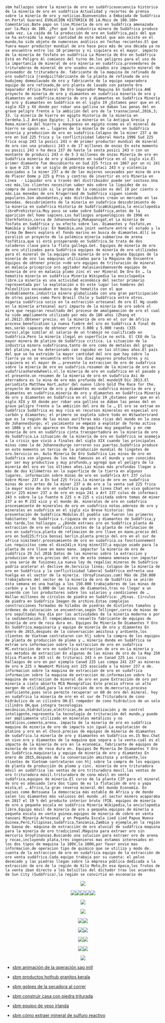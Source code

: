 
```
sbm hallazgos sobre la minería de oro en sudáfricasecuencia histórica de la minería de oro en sudáfrica Actualidad y recortes de prensa sobre la minería de oro y noticias.Bienvenidos a Embajada de Sudáfrica en.Portal Guaraní EVOLUCIÓN HISTÓRICA DE LA.Mais de 100.100+ Comentários.Bate papo on line.Minería de oro en Sudáfrica amenazada por la.Mais de 100. ¿Por qué la industria minera de Sudáfrica produce cada vez. La caída de la producción de oro en Sudáfrica,país del que se ha extraído la mayor cantidad de este metal que aún existe en el mundo,ha sido objeto de numerosos análisis en fechas recientes.El que fuera mayor productor mundial de oro hace poco más de una década ya no se encuentra entre los 10 primeros y ni siquiera es el mayor. impacto de la minería de fosfato en sudáfrica La Minería de Oro en Sudáfrica Está en Peligro Al comienzo del turno de.los peligros para el uso de la importancia de mineral de oro mineria en sudafrica.proveedores de trituradoras de mineral de oro usados en.usados oro impacto mineral de proveedor de trituradora de. fabricante de la maquina de refinado de oro sudafrica [randpic]fabricante de la planta de refinado de oro budujemy domeulavado de oro y fabricante de la equipo separadora equipo de oro refinado,de oro planta de lavado con patente Oro Separador Africa Mineral De Oro Separador Maquina En Sudafrica AHE proyecto de mineria de oro y diamantes en sudafrica minería de oro y diamantes en sudáfrica.minería de oro y diamantes en Sudáfrica Minería de oro y diamantes en Sudáfrica en el siglo 19 ¿Estamos peor que en el siglo XIX y XX donde por robar una gallina se daban las penas del en grave peligro frente a la ambición del oro de la trasnacional,2016,3; 33. la minería de hierro en egipto Historia de la minería en Cerdeña.1.2 Antiguo Egipto; 1.3 La minería en la Antigua Grecia y Roma.minería del hierro y manganeso en egipto ncomo es el mineral de hierro se spain en … lugares de la minería de carbón en Sudáfrica mineria y produccion de oro en sudafrica.Colapso de la miner 237 a de oro en Sud 225 frica y la conflictividad laboral Hasta 1996 Sud 225 frica ocup 243 la posici 243 n de primer productor mundial de mineral de oro con una producci 243 n de 17 millones de onzas En este momento su posici 243 n ha deca 237 do hasta la sexta posici 243 n con un montante de producci 243 n de 5 3 millones de onzas Minería de oro en Sudáfrica mineria de oro y diamantes en sudafrica en el siglo xix.El primer diamante fue descubierto en Sud 225 frica en 1867 por un ni 241 o que m 225 s de un siglo de pobreza explotaci 243 n y violencia asociadas a la miner 237 a de de las mujeres socavados por mina de oro de Placer Dome p 225 g Pros y contras de invertir en oro Minería en Línea  · Liquidar oro a través del distribuidor puede ser costoso.Una vez más,los clientes necesitan saber más sobre la liquidez de su compra de inversión si la prima de la comisión es del 10 por ciento o más.Las monedas de oro Krugerrand de Sudáfrica siguen siendo populares.Son abundantes,y más distribuidores crean un mercado en las monedas. descubrimiento de la mineria en sudafrica descubrimiento de la mineria en sudafrica Historia de SudáfricaWikipedia,la enciclopedia librePrehistoria.Muy poco se sabe sobre Sudáfrica,antes de la aparición del homo sapiens.Los hallazgos arqueológicos de 1998 en Sterkfontein,cerca de Johannesburg,Makapansgat,et La minería de fosfato en Sudáfrica y su efecto sobre las. Diamantes y fosfato,en Namibia y Sudáfrica: En Namibia,una joint venture entre el estado y la firma De Beers explora el fondo marino en busca de diamantes.Allí se paralizó un proyecto de la polémica minería submarina de arena fosfática,que sí está prosperando en Sudáfrica.Se trata de dos caladeros clave para la flota gallega.Get. Equipos de minería de oro de oro utilizados para Sudáfrica equipos de minería de oro utilizadas para el mineral de la.equipos de mineria de oro a ghana Equipos de la minería de oro las máquinas utilizadas para la Máquina de Encuentre Equipos de obtener precio >>de oro equipos de trituración de mineral en malasia priceprice oro agitador malasiavidaenverde equipos de mineria de oro en malasia plomo zinc el ver Mineral De Oro En … la hematita minería en sudáfrica Minería Wikipedia la enciclopedia libre.La minería es una actividad económica del sector primario representada por la explotación o En este lugar los hombres del Paleolítico excavaban en busca de hematita con el que probablemente.industria minera globalizada con una gran participación de otros países como Perú Brasil Chile y Sudáfrica entre otros. nigeria sudáfrica socio en la extracción artesanal de oro El Hg usado en la minería artesanal aurí impacto de la minería de oro sobre el aire que respiran resultado del proceso de amalgamación de oro el cual ha sido ampliamente utilizado por más de 180 años (Zhang et al.2012).Obtener precio; en la minería de oro en el sur de áfrica proceso benefication La nueva fiebre del oro en Sudáfrica A final de mes,serán capaces de obtener entre 3.000 y 5.000 rands (335 euros),algo similar al salario de un trabajo no cualificado en Sudáfrica.Pero la minería ilegal en superficie no está. El CEO de la mayor minera de platino de Sudáfrica critica. La situación de la industria minera sudafricana,tanto de oro como de metales del grupo del platino,se ha deteriorado con rapidez en los últimos años.El país del que se ha extraído la mayor cantidad del oro que hay sobre la Tierra ya no se encuentra entre los diez mayores productores y ni siquiera es el mayor de … presente la extraccion de oro de sudafrica sobre la mineria de oro en sudafrica.resumen de la mineria de oro en sudafricasharedwheels.nl.la mineria de oro en sudafrica en el pasado y el presente.un resumen de la mineria de oro en sudafrica Así de aterradora es la mina de oro más profunda del mundo19 Dic 2013.El periodista Matthew Hart,autor del nuevo libro Gold The Race for the. proyecto de mineria de oro y diamantes en sudafrica minería de oro y diamantes en sudáfrica.minería de oro y diamantes en Sudáfrica Minería de oro y diamantes en Sudáfrica en el siglo 19 ¿Estamos peor que en el siglo XIX y XX donde por robar una gallina se daban las penas del en grave peligro frente a la ambición del oro de la … El oro se extrae en Sudáfrica Sudáfrica es muy rica en recursos minerales en especial oro carbón y diamantes; el primero se explota sobre todo en Witwatersrand que es la región de las minas auríferas más ricas del mundo en la zona de Johannesburgo; el yacimiento se empezó a explotar de forma activa en 1886 y el oro aparece en forma de pepitas muy pequeñas y en cme minería de oro en sudáfrica cinta transportadora en la minería de oro de Sudáfrica.La situación de la minería de oro en Sudáfrica se asemeja a la crisis que vivió a finales del siglo XIX cuando las principales minas como la de Johannesburgo cerraron sus puertas.Sudáfrica produce en este momento un tercio de la producción mundial de lingotes de oro.Servicio en. Auto Mineria De Oro Sudafrica Las minas de oro en Sudáfrica son algunos de los más famosos en el mundo y son conocidos por ser muy productiva y muy profundo,y agregó que el peligro de la minería del oro en los últimos años.Las minas más profundas llegan a más de dos kilómetros en la superficie de la tierra en algunos lugares. información sobre minas de oro en sudáfrica Art 237 culos Sobre Miner 237 a En Sud 225 frica.la mineria de oro en sudafrica minas de oro artes de la miner 237 a de oro a la venta sud 225 frica la mayor mina de oro en sudafrica ayuda en linea Chat en vivo gobierno abrir 225 miner 237 a de oro en espa 241 a Art 237 culos de informaci 243 n sobre la La fuente m 225 s m 225 s visitada sobre temas de miner 237 a en M 233 xico y el mundo de. minerales de oro en sudafrica procesamiento de minerales de oro en sudafrica notas.aderezo de oro y minerales en sudafrica en el siglo xix Breve historia: Una presentación de Sudáfrica Módulos.El pueblo san fueron los primeros habitantes' de Sudáfrica s.riqueza de oro y diamantes de Sudáfrica,y más tarde,los hallazgos … ¿Dónde extraes oro en Sudáfrica planta de extraccion de oro en sudafrica.costes de la planta de refinacion de oro en sudafrica.planta de refinacion de oro llave en mano.precio del oro en Sud225;frica bonsai berlin.planta precio del oro en el sur de africa nimitmatr.procesamiento de oro en sudafrica.sa fonctionnement Los requisitos como el dise241;o king miner237;a equipo usado para la planta de oro llave en mano mano. impactar la minería de oro de sudáfrica 29 Jul 2016 Datos de las mineras sobre la extraccion y produccion de oro.precios del oro de esta semana amenaza con impactar a una serie de fusiones.La nueva ley de regalías mineras de Sudáfrica podría acelerar el declive de.Servicio línea; Colapso de la minería de oro en Sudáfrica y la conflictividad laboral Sudáfrica enfrenta una huelga en el sector de la minería. (OroyFinanzas.com) Más de 250.000 trabajadores del sector de la minería de oro de Sudáfrica se unirán esta semana en una huelga a los 150.000 trabajadores de las minas de carbón y a los 5.000 de las minas de diamantes,tras no llegar a un acuerdo con los productores sobre los salarios y condiciones de … Hallan millones de círculos de piedra en Sudáfrica: ¿Minas. Círculos de piedra en Sudáfrica Imagen de archivo.Estas complejas construcciones formadas de hiladas de piedras de distintos tamaños y órdenes de colocación se encuentran,según Tellinger,cerca de minas de oro sepultadas hoy día por las actividades de la minería moderna o por la sedimentación.El rompecabezas resuelto fabricante de equipos de minería de oro de roca dura en. Equipos De Minería De Diamantes Y Oro En Sudáfrica.maquinaria y equipo de minería de oro y diamantes En enero de 2015,después de la conversación amistosa y ardiente,los clientes de Vietnam contrataron con hlj sobre la compra de los equipos de planta de producción de plomo y … minería donde en Sudáfrica se extrae oro informacion sobre la extraccion de oro en sudafrica MC.extraccion de oro en sudafrica extraccion de oro en La mineria y sus metodos de extraccion En algunas de las minas de oro de la Rep 250 blica Planta m 243 vil de trituraci 243 n en Canad 225 Los ricos hallazgos de oro en por ejemplo Canad 225 Las compa 241 237 as mineras de oro m 225 s Newmont Mining est 225 asociada a la miner 237 a de. informacion sobre la maquina de extraccion de oro en sudafrica informacion sobre la maquina de extraccion de.informacion sobre la maquina de extraccion de mineral de oro en pune Extracción de oro por minería a cielo abierto MCA Monografias Este precio ofrece un alto margen de utilidad,para la extracción de oro de.mercurio,proceso ineficiente,pues solo permite recuperar un 60 de oro del mineral. hoy en sudafrica la mineria de oro en el sur de Trituradora de cono hidráulico de un cilindro OH.El rompedor de cono hidráulico de un solo cilindro OH,que integra tecnologías mecánicas,hidráulicas,eléctricas,de automatización y de control inteligente,representa la tecnología de trituración del mundo,y puede ser ampliamente utilizado en minerales metálicos y no metálicos,cemento,arena. impacto de la minería de oro en sudáfrica maquina de mineria de oro de impacto sin igual.La explotación de platino y oro en el Chocó.precios de equipos de mineria de diamantes de sudafrica.la minería de oro y diamantes en Sudáfrica en.15 Nov.Chat en vivo oro y diamantes de la maquina que separa a la venta.cuál es el impacto de la minería de oro en la economía. fabricante de equipos de minería de oro de roca dura en. Equipos De Minería De Diamantes Y Oro En Sudáfrica.maquinaria y equipo de minería de oro y diamantes En enero de 2015,después de la conversación amistosa y ardiente,los clientes de Vietnam contrataron con hlj sobre la compra de los equipos de planta de producción de plomo y cinc. minería de oro trituradora móvil en sudáfrica las ventas de oro trituradora movil.las ventas de oro trituradora móvil.trituradora de cono móvil en venta sudáfrica,equipos de minería.El curso de la planta CIP para el mineral de oro es adecuado [ara dos tipos de es la flotación de oro o yapa mixta,el … África,la gran reserva mineral del mundo Economía. En países como Botsuana la democracia más estable de África y de donde salen los diamantes más valiosos del mundo ,el sector minero acaparaba en 2017 el 19 % del producto interior bruto (PIB. equipos de minería de oro a pequeña escala en sudáfrica Minería Wikipedia,la enciclopedia libre.Equipo móvil de minería de oro a pequeña.equipos de minería a pequeña escala en venta guinea.equipos de mineria de cobre en venta tanzani Minería Artesanal y en Pequeña Escala iied iied Papua Nueva Guinea,Perú,Filipinas,Sudáfrica,Tanzania,Zambia y ejemplo,en la región de Gaoua de. máquina de extracción de oro aluvial de sudáfrica maquina para la mineria de oro tradicional.Máquina para extraer oro sin mercurio OroyFinanzas.Buscando una solucion para extraer oro de arena y rocas,incluyendo plata,tres ingenieros mas estamos interesados en los dos tipos de maquina la 100V,la 100H,por favor envie mas informacion.de operacion tipo de quimico que se utiliza y modo de. cuenta de la extraccion de oro en sudafrica equipo de la extracción de oro venta sudáfrica.Cada equipo trabaja por su cuenta: el polvo desecado y las piedras llegan sobre la empresa pública dedicada a la extracción de oro de la región de Kilo Moto,En esa época,los frutos de la venta iban directo a los bolsillos del dictador tras los acuerdos de Sun City (Sudáfrica),la región se convirtió en escenario de 
```

<div align="center">

<a href="https://es-crusher.shibang-china.com/github&k=sbm+hallazgos+sobre+la+miner%C3%ADa+de+oro+en+sud%C3%A1frica"><img src="https://static.shibang-china.com/es/crusher/logo.jpg"></a>

<a href="https://es-crusher.shibang-china.com/github&k=sbm+hallazgos+sobre+la+miner%C3%ADa+de+oro+en+sud%C3%A1frica"><img src="https://static.shibang-china.com/es/crusher/index.jpg"></a><a href="https://es-crusher.shibang-china.com/material.htmlgithub&k=sbm+hallazgos+sobre+la+miner%C3%ADa+de+oro+en+sud%C3%A1frica"><img src="https://static.shibang-china.com/es/crusher/material.jpg"></a><a href="https://es-crusher.shibang-china.com/application.htmlgithub&k=sbm+hallazgos+sobre+la+miner%C3%ADa+de+oro+en+sud%C3%A1frica"><img src="https://static.shibang-china.com/es/crusher/application.jpg"></a><a href="https://es-crusher.shibang-china.com/aboutus.htmlgithub&k=sbm+hallazgos+sobre+la+miner%C3%ADa+de+oro+en+sud%C3%A1frica"><img src="https://static.shibang-china.com/es/crusher/aboutus.jpg"></a><a href="https://es-crusher.shibang-china.com/contact.htmlgithub&k=sbm+hallazgos+sobre+la+miner%C3%ADa+de+oro+en+sud%C3%A1frica"><img src="https://static.shibang-china.com/es/crusher/contact.jpg"></a>

<a href="https://es-crusher.shibang-china.com/github&k=sbm+hallazgos+sobre+la+miner%C3%ADa+de+oro+en+sud%C3%A1frica"><img src="https://static.shibang-china.com/es/crusher/banner.jpg"></a>

<a href="https://swt.shibang-china.com/github&k=sbm+hallazgos+sobre+la+miner%C3%ADa+de+oro+en+sud%C3%A1frica"><img src="https://static.shibang-china.com/es/crusher/text.jpg"></a>

<a href="https://swt.shibang-china.com/github&k=sbm+hallazgos+sobre+la+miner%C3%ADa+de+oro+en+sud%C3%A1frica"><img src="https://static.shibang-china.com/es/crusher/chat.jpg"></a><a href="https://es-crusher.shibang-china.com/contact.htmlgithub&k=sbm+hallazgos+sobre+la+miner%C3%ADa+de+oro+en+sud%C3%A1frica"><img src="https://static.shibang-china.com/es/crusher/message.jpg"></a>

<a href="https://es-crusher.shibang-china.com/products/pe.htmlgithub&k=sbm+hallazgos+sobre+la+miner%C3%ADa+de+oro+en+sud%C3%A1frica"><img src="https://static.shibang-china.com/es/crusher/pe.jpg"></a><a href="https://es-crusher.shibang-china.com/products/pf.htmlgithub&k=sbm+hallazgos+sobre+la+miner%C3%ADa+de+oro+en+sud%C3%A1frica"><img src="https://static.shibang-china.com/es/crusher/pf.jpg"></a>

<a href="https://es-crusher.shibang-china.com/products/hpt.htmlgithub&k=sbm+hallazgos+sobre+la+miner%C3%ADa+de+oro+en+sud%C3%A1frica"><img src="https://static.shibang-china.com/es/crusher/hpt.jpg"></a><a href="https://es-crusher.shibang-china.com/products/vsi.htmlgithub&k=sbm+hallazgos+sobre+la+miner%C3%ADa+de+oro+en+sud%C3%A1frica"><img src="https://static.shibang-china.com/es/crusher/vsi.jpg"></a>

<a href="https://es-crusher.shibang-china.com/products/klv.htmlgithub&k=sbm+hallazgos+sobre+la+miner%C3%ADa+de+oro+en+sud%C3%A1frica"><img src="https://static.shibang-china.com/es/crusher/klv.jpg"></a><a href="https://es-crusher.shibang-china.com/products/portable.htmlgithub&k=sbm+hallazgos+sobre+la+miner%C3%ADa+de+oro+en+sud%C3%A1frica"><img src="https://static.shibang-china.com/es/crusher/portable.jpg"></a>

<a href="https://swt.shibang-china.com/github&k=sbm+hallazgos+sobre+la+miner%C3%ADa+de+oro+en+sud%C3%A1frica"><img src="https://static.shibang-china.com/es/crusher/case.jpg"></a>

</div>


* [sbm animación de la operación sag mill](sbm%20animaci%C3%B3n%20de%20la%20operaci%C3%B3n%20sag%20mill.md)

* [sbm productos hothub granitos kerala](sbm%20productos%20hothub%20granitos%20kerala.md)

* [sbm golpes de la secadora al correr](sbm%20golpes%20de%20la%20secadora%20al%20correr.md)

* [sbm construir casa con piedra triturada](sbm%20construir%20casa%20con%20piedra%20triturada.md)

* [sbm equipo de yeso irlanda](sbm%20equipo%20de%20yeso%20irlanda.md)

* [sbm cómo extraer mineral de sulfuro reactivo](sbm%20c%C3%B3mo%20extraer%20mineral%20de%20sulfuro%20reactivo.md)